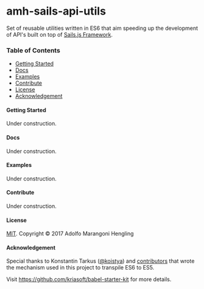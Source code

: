# amh-sails-api-utils
Set of reusable utilities written in ES6 that aim speeding up the development of API's built on top of 
[Sails.js Framework](https://sailsjs.com/).

### Table of Contents

* [Getting Started]()
* [Docs]()
* [Examples]()
* [Contribute]()
* [License]()
* [Acknowledgement]()

#### Getting Started
Under construction.

#### Docs
Under construction.

#### Examples
Under construction.

#### Contribute
Under construction.

#### License
[MIT](). Copyright © 2017 Adolfo Marangoni Hengling

#### Acknowledgement

Special thanks to Konstantin Tarkus ([@koistya](https://twitter.com/koistya)) and [contributors](https://github.com/kriasoft/babel-starter-kit/graphs/contributors) 
that wrote the mechanism used in this project to transpile ES6 to ES5. 


Visit https://github.com/kriasoft/babel-starter-kit for more details.
